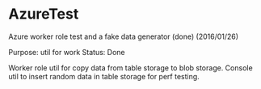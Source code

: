# AzureTest
Azure worker role test and a fake data generator (done) (2016/01/26)

Purpose: util for work
Status: Done

Worker role util for copy data from table storage to blob storage.
Console util to insert random data in table storage for perf testing.
